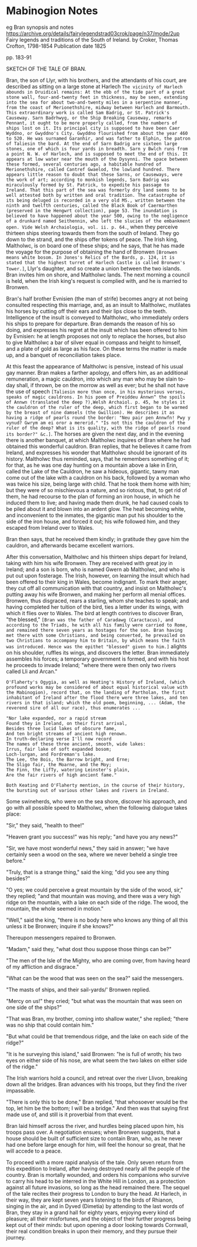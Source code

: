 # Mabinogion Notes

eg Bran synopsis and notes
https://archive.org/details/fairylegendstrad03crok/page/n37/mode/2up
Fairy legends and traditions of the South of Ireland.
by Croker, Thomas Crofton, 1798-1854
Publication date 1825

pp. 183-91

SKETCH OF THE TALE OF BRAN.

Bran, the son of Llyr, with his brothers, and the attendants of his court, are described as sitting on a large stone at Harlech `The vicinity of Harlech abounds in Druidical remains: At the ebb of the tide part of a great stone wall, four-and-twenty feet in thickness, may be seen, extending into the sea for about two-and-twenty miles in a serpentine manner, from the coast of Merionethshire, midway between Harlech and Barmouth. This extraordinary work is called Sam Badrig, or St. Patrick's Causeway. Sarn Badrhwyg, or the Ship Breaking Causeway, remarks Pennant, it ought to be more properly called, from the numbers of ships lost on it. Its principal city is supposed to have been Caer Wyddno, or Gwyddno's City. Gwyddno flourished from about the year 460 to 520. He was surnamed Garanhir, and was father to Elphin, the patron of Taliesin the bard. At the end of Sarn Badrig are sixteen large stones, one of which is four yards in breadth. Sarn y Bwlch runs from a point N. W. of Harlech, and is supposed to meet the end of this. It appears at low water near the mouth of the Dysynni. The space between these formed, several centuries ago, a habitable hundred of Merionethshire, called Cantref Gwaelod, the lowland hundred. There appears little reason to doubt that these Sarns, or Causeways, were the work of art; according to monkish legends, Sarn Badrig was miraculously formed by St. Patrick, to expedite his passage to Ireland. That this part of the sea was formerly dry land seems to be well attested both by written and oral tradition. The catastrophe of its being deluged is recorded in a very old MS., written between the ninth and twelfth centuries, called the Black Book of Caermarthen (preserved in the Hengwrt collection), page 53. The inundation is believed to have happened about the year 500, owing to the negligence of a drunkard named Seithennin, who left the slucies of the embankment open. Vide Welsh Archaiologia, vol. ii. p. 64.`, when they perceive thirteen ships steering towards them from the south of Ireland. They go down to the strand, and the ships offer tokens of peace. The Irish king, Maltholwc, is on board one of these ships; and he says, that he has made the voyage for the purpose of obtaining the hand of Bronwen `[Bronwen means white bosom. In Jones's Relics of the Bards, p. 124, it is stated that the highest turret of Harlech Castle is called Bronwen's Tower.]`, Llyr's daughter, and so create a union between the two islands. Bran invites him on shore, and Maltholwc lands. The next morning a council is held, when the Irish king's request is complied with, and he is married to Bronwen.

Bran's half brother Evnisien (the man of strife) becomes angry at not being consulted respecting this marriage, and, as an insult to Maltholwc, mutilates his horses by cutting off their ears and their lips close to the teeth. Intelligence of the insult is conveyed to Maltholwc, who immediately orders his ships to prepare for departure. Bran demands the reason of his so doing, and expresses his regret at the insult which has been offered to him by Evnisien: he at length proposes not only to replace the horses, but also to give Maltholwc a bar of silver equal in compass and height to himself, and a plate of gold as large as his face. On these terms the matter is made up, and a banquet of reconciliation takes place.

At this feast the appearance of Maltholwc is pensive, instead of his usual gay manner. Bran makes a farther apology, and offers him, as an additional remuneration, a magic cauldron, into which any man who may be slain to-day shall, if thrown, be on the morrow as well as ever; but he shall not have the use of speech `[Taliesin more than once, in his mysterious verses, speaks of magic cauldrons. In his poem of Preiddeu Annwn^ the spoils of Annwn (translated the deep ?),Welsh Archaiol. p. 45, he styles it the cauldron of the ruler of the deep, which first began to be warmed by the breast of nine damsels (the Gwillion). He describes it as having a ridge of pearls round the border: "Neu pair pen Annwfn! Pwy y vynud? Gwrym am ei oror a mererid." "Is not this the cauldron of the ruler of the deep? What is its quality, with the ridge of pearls round its border?" &c.]`. The horses are given the next day, and in the evening there is another banquet, at which Maltholwc inquires of Bran where he had obtained this wonderful cauldron. Bran replies, that he believes it came from Ireland, and expresses his wonder that Maltholwc should be ignorant of its history. Maltholwc thus reminded, says, that he remembers something of it; for that, as he was one day hunting on a mountain above a lake in Erin, called the Lake of the Cauldron, he saw a hideous, gigantic, tawny man come out of the lake with a cauldron on his back, followed by a woman who was twice his size, being large with child. That he took them home with him; but they were of so mischievous a nature, and so riotous, that, to get rid of them, he had recourse to the plan of forming an iron house, in which he induced them to live; and having made them drunk, he had caused coals to be piled about it and blown into an ardent glow. The heat becoming white, and inconvenient to the inmates, the gigantic man put his shoulder to the side of the iron house, and forced it out; his wife followed him, and they escaped from Ireland over to Wales.

Bran then says, that he received them kindly; in gratitude they gave him the cauldron, and afterwards became excellent warriors.

After this conversation, Maltholwc and his thirteen ships depart for Ireland, taking with him his wife Bronwen. They are received with great joy in Ireland; and a son is born, who is named Gwern ab Maltholwc, and who is put out upon fosterage. The Irish, however, on learning the insult which had been offered to their king in Wales, become indignant. To mark their anger, they cut off all communication with that country, and insist on Maltholwc's putting away his wife Bronwen, and making her perform all menial offices. Bronwen, thus disgraced, rears a starling, whom she teaches to speak; and having completed her tuition of the bird, ties a letter under its wings, with which it flies over to Wales. The bird at length contrives to discover Bran, "the blessed," `[Bran was the father of Caradawg (Caractacus), and according to the Triads, he with all his family were carried to Rome, and remained there seven years as hostages for the son. Bran having met there with some Christians, and being converted, he prevailed on two Christians to accompany him to Britain, by which means the faith was introduced. Hence was the epithet "blessed" given to him.]` alights on his shoulder, ruffles its wings, and discovers the letter. Bran immediately assembles his forces; a temporary government is formed, and with his host he proceeds to invade Ireland; "where there were then only two rivers called Lli and Arcan."

```text
O'Flaherty's Ogygia, as well as Heating's History of Ireland, (which profound works may be considered of about equal historical value with the Mabinogion), record that, on the landing of Partholan, the first inhabitant of Ireland after the flood there were three lakes, and ten rivers in that island; which the old poem, beginning, ... (Adam, the reverend sire of all our race), thus enumerates ...

"Nor lake expanded, nor a rapid stream  
Found they in Ireland, on their first arrival,  
Besides three lucid lakes of obscure fame,  
And ten bright streams of ancient high renown.  
In truth-declaring verse I'll now record  
The names of these three ancient, smooth, wide lakes:  
Irrus, fair lake of soft expanded bosom;  
Loch-lurgan, and Fordreman's lake.  
The Lee, the Bois, the Barrow bright, and Erne;  
The Sligo fair, the Moarne, and the Moy;  
The Finn, the LifTy, watering Leinster's plain,  
Are the fair rivers of high ancient fame."

Both Keating and O'Flaherty mention, in the course of their history, the bursting out of various other lakes and rivers in Ireland.
```

Some swineherds, who were on the sea shore, discover his approach, and go with all possible speed to Maltholwc, when the following dialogue takes place:

"Sir," they said, "health to thee!"

"Heaven grant you success!" was his reply; "and have you any news?"

"Sir, we have most wonderful news," they said in answer; "we have certainly seen a wood on the sea, where we never beheld a single tree before."

"Truly, that is a strange thing," said the king; "did you see any thing besides?"

"O yes; we could perceive a great mountain by the side of the wood, sir," they replied; "and that mountain was moving, and there was a very high ridge on the mountain, with a lake on each side of the ridge. The wood, the mountain, the whole seemed in motion."

"Well," said the king, "there is no body here who knows any thing of all this unless it be Bronwen; inquire if she knows?"

Thereupon messengers repaired to Bronwen.

"Madam," said they, "what dost thou suppose those things can be?"

"The men of the Isle of the Mighty, who are coming over, from having heard of my affliction and disgrace."

"What can be the wood that was seen on the sea?" said the messengers.

"The masts of ships, and their sail-yards/' Bronwen replied.

"Mercy on us!" they cried; "but what was the mountain that was seen on one side of the ships?"

"That was Bran, my brother, coming into shallow water," she replied; "there was no ship that could contain him."

"But what could be that tremendous ridge, and the lake on each side of the ridge?"

"It is he surveying this island," said Bronwen: "he is full of wroth; his two eyes on either side of his nose, are what seem the two lakes on either side of the ridge."

The Irish warriors hold a council, and retreat over the river Llivon, breaking down all the bridges. Bran advances with his troops, but they find the river impassable.

"There is only this to be done," Bran replied, "that whosoever would be the top, let him be the bottom; I will be a bridge." And then was that saying first made use of, and still is it proverbial from that event.

Bran laid himself across the river, and hurdles being placed upon him, his troops pass over. A negotiation ensues; when Bronwen suggests, that a house should be built of sufficient size to contain Bran, who, as he never had one before large enough for him, will feel the honour so great, that he will accede to a peace.

To proceed with a more rapid analysis of the tale. Only seven return from this expedition to Ireland, after having destroyed nearly all the people of the country. Bran is mortally wounded, and orders his companions who survive to carry his head to be interred in the White Hill in London, as a protection against all future invasions, so long as the head remained there. The sequel of the tale recites their progress to London to bury the head. At Harlech, in their way, they are kept seven years listening to the birds of Rhianon, singing in the air, and in Dyved (Dimetia) by attending to the last words of Bran, they stay in a grand hall for eighty years, enjoying every kind of pleasure; all their misfortunes, and the object of their further progress being kept out of their minds: but upon opening a door looking towards Cornwall, their real condition breaks in upon their memory, and they pursue their journey.
